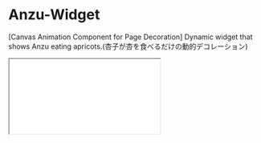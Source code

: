 # Anzu-Widget
[Canvas Animation Component for Page Decoration] Dynamic widget that shows Anzu eating apricots.(杏子が杏を食べるだけの動的デコレーション)
<iframe src="index.html"></iframe>
